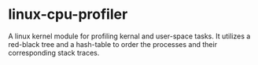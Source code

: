 # linux-cpu-profiler

A linux kernel module for profiling kernal and user-space tasks. It utilizes a red-black tree and a hash-table to order the processes and their corresponding stack traces.
